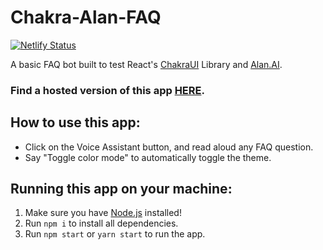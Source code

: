 # Chakra-Alan-FAQ

[![Netlify Status](https://api.netlify.com/api/v1/badges/65476322-7e86-4e83-ab93-844acbed0cc6/deploy-status)](https://app.netlify.com/sites/chakra-alan-faq/deploys)

A basic FAQ bot built to test React's [ChakraUI](https://chakra-ui.com/) Library and [Alan.AI](alan.app).

### Find a hosted version of this app [HERE](https://chakra-alan-faq.netlify.app/).

## How to use this app:
- Click on the Voice Assistant button, and read aloud any FAQ question.
- Say "Toggle color mode" to automatically toggle the theme.

## Running this app on your machine:
1. Make sure you have [Node.js](https://nodejs.org/en/) installed!
2. Run ```npm i``` to install all dependencies.
3. Run ```npm start``` or ```yarn start``` to run the app.
